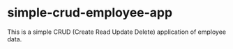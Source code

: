 # simple-crud-employee-app
This is a simple CRUD (Create Read Update Delete) application of employee data.
